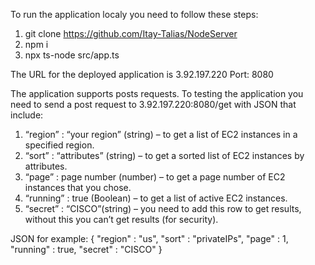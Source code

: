 To run the application localy you need to follow these steps:
1.  git clone https://github.com/Itay-Talias/NodeServer
2.	npm i
3.	npx ts-node src/app.ts
 
The URL for the deployed application is 3.92.197.220
Port: 8080
 
The application supports posts requests.
To testing the application you need to send a post request to 3.92.197.220:8080/get with JSON that include:
1.	“region” : “your region” (string) – to get a list of EC2 instances in a specified region.
2.	“sort” : “attributes” (string) – to get a sorted list of  EC2 instances by attributes.
3.	“page” : page number (number) – to get a page number of  EC2 instances that you chose.
4.	“running” : true (Boolean) – to get a list of active EC2 instances.
5.	“secret” : “CISCO”(string) – you need to add this row to get results, without this you can’t get results (for security).
 
JSON for example:
{
    "region" : "us",
    "sort" : "privateIPs",
    "page" : 1,
    "running" : true,
    "secret" : "CISCO"
}